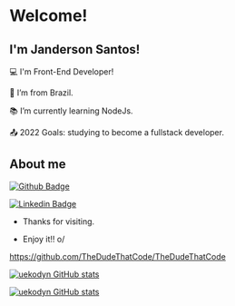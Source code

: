 # Welcome!


## I'm Janderson Santos!


:computer: I'm Front-End Developer!

:house_with_garden: I’m from Brazil.

:books: I’m currently learning NodeJs.

:outbox_tray: 2022 Goals: studying to become a fullstack developer.

 

## About me

[![Github Badge](https://img.shields.io/badge/-Github-000?style=flat-square&logo=Github&logoColor=white&link=LINK_GIT)](https://github.com/uekodyn)

[![Linkedin Badge](https://img.shields.io/badge/-LinkedIn-blue?style=flat-square&logo=Linkedin&logoColor=white&link=https://www.linkedin.com/in/janderson-santos-03792b187/)](https://www.linkedin.com/in/janderson-santos-03792b187/)

- Thanks for visiting.

- Enjoy it!! o/

https://github.com/TheDudeThatCode/TheDudeThatCode

[![uekodyn GitHub stats](https://github-readme-stats.vercel.app/api?username=uekodyn)](https://github.com/uekodyn/github-readme-stats)

[![uekodyn GitHub stats](https://github-readme-stats.vercel.app/api/top-langs/?username={uekodyn})](https://github.com/uekodyn/github-readme-stats)

